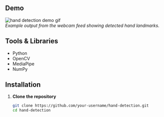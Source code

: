 ##  Demo

![hand detection demo gif](demo.gif)  
*Example output from the webcam feed showing detected hand landmarks.*

##  Tools & Libraries

- Python
- OpenCV
- MediaPipe
- NumPy

##  Installation

1. **Clone the repository**
   ```bash
   git clone https://github.com/your-username/hand-detection.git
   cd hand-detection

